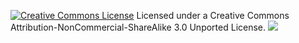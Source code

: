 <a rel="license" href="http://creativecommons.org/licenses/by-nc-sa/3.0/"><img alt="Creative Commons License" style="border-width:0" src="http://i.creativecommons.org/l/by-nc-sa/3.0/80x15.png" /></a> Licensed under a Creative Commons Attribution-NonCommercial-ShareAlike 3.0 Unported License.  <img src="http://www.google-analytics.com/__utm.gif?utmac=UA-25562138-3&amp;utmn=887708452&amp;utmr=-&amp;guid=ON" />
<!-- Google Anaytics Tracking for newhaven.rb account.  Interested in the results?  Contact @newhavenrb on Twitter.  GitHub (understandably) doesn't allow `<script>` tags, the above. this is about the best we can do. -->
